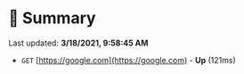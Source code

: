 # 📖 Summary
Last updated: **3/18/2021, 9:58:45 AM**

- `GET` [https://google.com](https://google.com) - **Up** (121ms)
